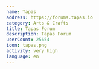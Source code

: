 ```yaml
---
name: Tapas
address: https://forums.tapas.io
category: Arts & Crafts
title: Tapas Forum
description: Tapas Forum
userCount: 25654
icon: tapas.png
activity: very high
language: en
---
```

